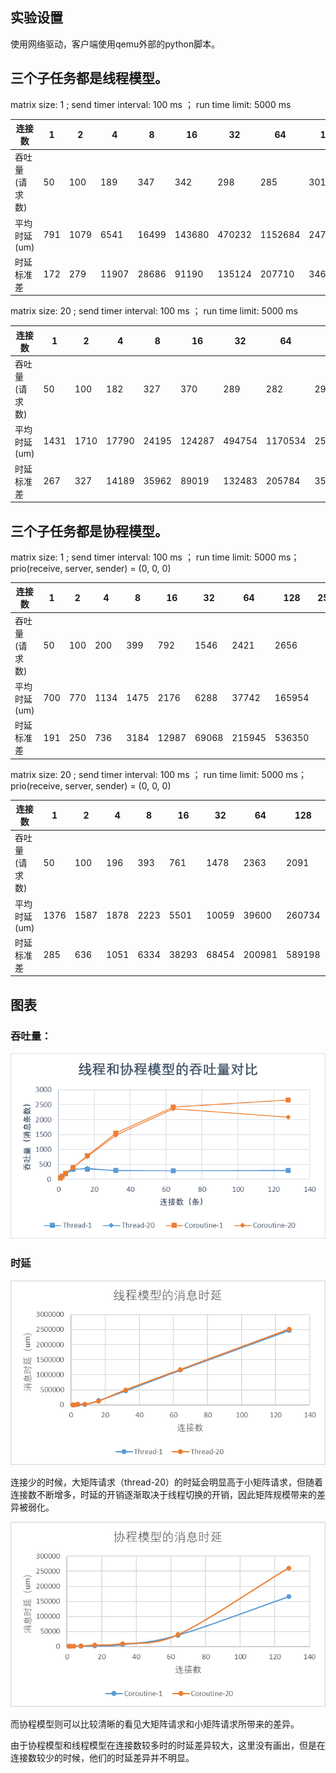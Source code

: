 ## 实验设置
使用网络驱动，客户端使用qemu外部的python脚本。

## 三个子任务都是线程模型。

matrix size: 1   ;   send timer interval: 100 ms  ； run time limit: 5000 ms

|连接数| 1 |2 | 4 | 8 | 16 | 32 | 64 | 128 | 256 |
|---|---|---|---|---|---|---|---|---| --- |
| 吞吐量(请求数) | 50 | 100   | 189 |347  | 342| 298 |285 |301| |
| 平均时延(um) | 791 | 1079  |6541  | 16499 |143680 |470232 |1152684|2478325 | |
| 时延标准差 | 172|279 |11907  | 28686 |91190 |135124 |207710 | 346251| |

matrix size: 20   ;   send timer interval: 100 ms  ； run time limit: 5000 ms

|连接数| 1 |2 | 4 | 8 | 16 | 32 | 64 | 128 | 256 |
|---|---|---|---|---|---|---|---|---| --- |
| 吞吐量(请求数) | 50 | 100  | 182 | 327 |370 | 289 |282 |292| |
| 平均时延(um) |1431 | 1710  | 17790 | 24195 |124287 |494754 |1170534| 2513742| |
| 时延标准差 | 267| 327|  14189| 35962 |89019 | 132483| 205784|358719 | |


## 三个子任务都是协程模型。

matrix size: 1   ;   send timer interval: 100 ms  ； run time limit: 5000 ms；prio(receive, server, sender) = (0, 0, 0)

|连接数| 1 |2 | 4 | 8 | 16 | 32 | 64 | 128 | 256 |
|---|---|---|---|---|---|---|---|---| --- |
| 吞吐量(请求数) | 50 | 100  | 200 | 399 | 792| 1546 |2421 |2656| |
| 平均时延(um) | 700| 770  | 1134 |1475  | 2176|6288 |37742|165954 | |
| 时延标准差 |191 |250 | 736 |3184  | 12987|69068 | 215945|536350 | |

matrix size: 20   ;   send timer interval: 100 ms  ； run time limit: 5000 ms；prio(receive, server, sender) = (0, 0, 0)

|连接数| 1 |2 | 4 | 8 | 16 | 32 | 64 | 128 | 256 |
|---|---|---|---|---|---|---|---|---| --- |
| 吞吐量(请求数) | 50 | 100  | 196 | 393 | 761| 1478 |2363 |2091| |
| 平均时延(um) |1376 | 1587  | 1878 | 2223 |5501 |10059 |39600|260734 | |
| 时延标准差 |285 |636 | 1051 | 6334 |38293 | 68454|200981 | 589198| |



## 图表

### 吞吐量：
![](../image/shared_scheduler_net_io_throughput.png)

### 时延

![](../image/net_delay_for_thread.png)

连接少的时候，大矩阵请求（thread-20）的时延会明显高于小矩阵请求，但随着连接数不断增多，时延的开销逐渐取决于线程切换的开销，因此矩阵规模带来的差异被弱化。

![](../image/net_delay_for_coroutine.png)

而协程模型则可以比较清晰的看见大矩阵请求和小矩阵请求所带来的差异。

由于协程模型和线程模型在连接数较多时的时延差异较大，这里没有画出，但是在连接数较少的时候，他们的时延差异并不明显。